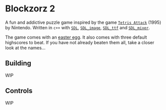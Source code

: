 # Blockzorz 2

A fun and addictive puzzle game inspired by the game [`Tetris
Attack`](http://en.wikipedia.org/wiki/Tetris_Attack) (1995) by Nintendo. Written
in `c++` with [`SDL`](http://www.libsdl.org/),
[`SDL_image`](https://www.libsdl.org/projects/SDL_image/),
[`SDL_ttf`](https://www.libsdl.org/projects/SDL_ttf/) and
[`SDL_mixer`](https://www.libsdl.org/projects/SDL_mixer/).

The game comes with an [easter
egg](http://en.wikipedia.org/wiki/Easter_egg_%28media%29). It also comes with
three default highscores to beat. If you have not already beaten them all, take
a closer look at the names...

## Building

WIP

## Controls

WIP
